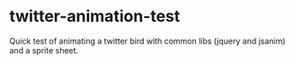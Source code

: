 twitter-animation-test
======================

Quick test of animating a twitter bird with common libs (jquery and jsanim) and a sprite sheet.
